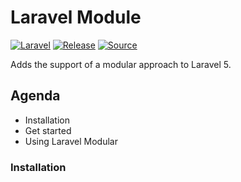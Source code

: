 # Laravel Module 
[![Laravel](https://img.shields.io/badge/laravel-5-orange.svg)](http://laravel.com)
[![Release](https://poser.pugx.org/wbdavidhoeck/laravel-modular/v/stable)](https://github.com/wbdavidhoeck/laravel-modular/releases)
[![Source](https://img.shields.io/badge/source-David_Hoeck-blue.svg)](https://github.com/wbdavidhoeck/laravel-modular)

Adds the support of a modular approach to Laravel 5.

## Agenda 
* Installation 
* Get started  
* Using Laravel Modular 

<a name="installation"></a>
### Installation


